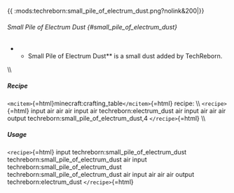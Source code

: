 {{ :mods:techreborn:small_pile_of_electrum_dust.png?nolink&200\|}}

###### Small Pile of Electrum Dust {#small_pile_of_electrum_dust}

-   -   Small Pile of Electrum Dust\*\* is a small dust added by
        TechReborn.

\\\\

##### Recipe

`<mcitem>`{=html}minecraft:crafting_table`</mcitem>`{=html} recipe: \\\\
`<recipe>`{=html} input air air air input air techreborn:electrum_dust
air input air air air output techreborn:small_pile_of_electrum_dust,4
`</recipe>`{=html} \\\\

##### Usage

`<recipe>`{=html} input techreborn:small_pile_of_electrum_dust
techreborn:small_pile_of_electrum_dust air input
techreborn:small_pile_of_electrum_dust
techreborn:small_pile_of_electrum_dust air input air air air output
techreborn:electrum_dust `</recipe>`{=html}
